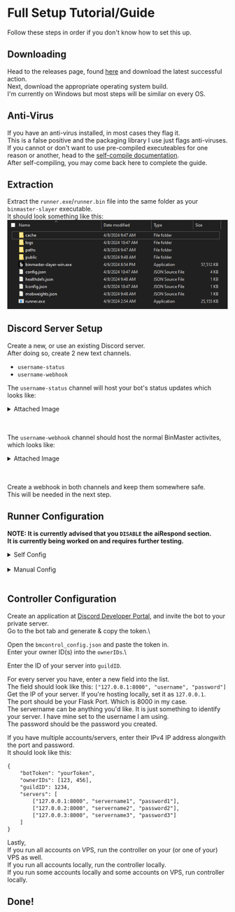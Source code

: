 # Full Setup Tutorial/Guide
Follow these steps in order if you don't know how to set this up.

## Downloading 
Head to the releases page, found [here](https://github.com/retcoob/BMAddons/releases) and download the latest successful action.\
Next, download the appropriate operating system build.\
I'm currently on Windows but most steps will be similar on every OS.

## Anti-Virus
If you have an anti-virus installed, in most cases they flag it.\
This is a false positive and the packaging library I use just flags anti-viruses.\
If you cannot or don't want to use pre-compiled executeables for one reason or another, head to the [self-compile documentation](compile.md).\
After self-compiling, you may come back here to complete the guide.

## Extraction
Extract the `runner.exe`/`runner.bin` file into the same folder as your `binmaster-slayer` executable.\
It should look something like this:\
![alt text](assets/bmfolder.png)

## Discord Server Setup
Create a new, or use an existing Discord server.\
After doing so, create 2 new text channels.
 - `username-status`
 - `username-webhook`

The `username-status` channel will host your bot's status updates which looks like:
<details><summary>Attached Image</summary>

![alt text](assets/bmastatus.png)

</details><br><br>

The `username-webhook` channel should host the normal BinMaster activites, which looks like:
<details><summary>Attached Image</summary>

![alt text](assets/bmnormal.png)

</details><br><br>

Create a webhook in both channels and keep them somewhere safe.\
This will be needed in the next step.

## Runner Configuration

**NOTE: It is currently advised that you `DISABLE` the aiRespond section.\
It is currently being worked on and requires further testing.**

<details><summary>Self Config</summary>

Upon running the executable, you should get something like:\
```? No config file detected! Would you like to run self-setup? (y/N)```\
If you don't see this, try deleting your current config.

Next, you will see:\
```? Please enter the webhook you would like to use for status updates:```\
Now is the time to use the webhook you saved for `username-status`.\
(right click to paste on Windows)\
A message should be sent. This is normal.

Then, you will have to enter the `username-webhook` that you have also saved earlier.\
```? Please enter the webhook you would like to use for normal webhooks:```\
This should not send a message. So don't be alarmed if you do not see one.

Find the command you use to run BinMaster.\
In most cases, it is either `binmaster-slayer-win.exe` or `./binmaster-slayer-linux.bin`. But you should know this.\
```? Enter the command you use to run BinMaster:```

Next, you will be asked:\
```? Enter your Flask Port:```\
Enter a memorable number as you will need this later.\
For example, mine is set as 8000. You may use this port as well.

You will then be asked:\
```? Enter your 'webpage_port' (this is found in your BinMaster config!):```\
Open your `config.json` (for BinMaster) and enter the `webpage_port`.\
For example, mine is set as 1550. You may use this port as well.\
When you have done this, press `y`.

Now, create a password!\
```? Create a password:```
This password will be used to authenticate the controller to the server.

Change your `webhook_url` in your BinMaster config to:\
```http://127.0.0.1:8000/webhook```\
Note: put this string literally, do not paste your actual webhook here.

Now enter your Discord ID:\
```? Enter your Discord ID:```\
This will be used to ping you.

You can now edit the config file and adjust `pings` and `failsafe`.

</details><br>

<details><summary>Manual Config</summary>

Upon downloading the config file place it in the same folder:\
You can find all configs in the config folder.

### statusUpdate
Now is the time to use the webhook you saved for `username-status`.\
The Self Config section does this automatically. If you're looking for that go there.\
Go to [Discohook](https://disohook.org). Send a message, and copy the message's ID.\
Add it to the end of your URL.
For example, if your webhook is\
```https://discord.com/api/webhooks/1234567890987654321/abcdefghi-abcdefghi-v-abcdefghi-abcdefghi-abcdefghi` add `/messages/1234567890987654321```\
Which should now look like:\
```https://discord.com/api/webhooks/1234567890987654321/abcdefghi-abcdefghi-v-abcdefghi-abcdefghi-abcdefghi/messages/1234567890987654321```\
Put this new webhook into your `bma_config.json` file under "general", "statusUpdate".

### webhookURL
Then, you will have to enter the `username-webhook` that you have also saved earlier.\
Put this webhook under "general", "webhookURL".

### runCommand
Find the command you use to run BinMaster.\
In most cases, it is either `binmaster-slayer-win.exe` or `./binmaster-slayer-linux.bin`. But you should know this.\
Put this under "general", "runCommand"

### flaskPort
Enter a memorable number as you will need this later.\
For example, mine is set as 8000. You may use this port as well.
Put this webhook under "security", "flaskPort".

### socketIOPort
Open your `config.json` (for BinMaster) and enter the `webpage_port`.\
For example, mine is set as 1550. You may use this port as well.\
Put this under "security", "socketIOPort"

Now, create a password!\
This password will be used to authenticate the controller to the server.
Put this under "security", "password"

Change your `webhook_url` in your **BinMaster** config to:\
```http://127.0.0.1:8000/webhook```\
Note: put this string literally.

Now enter your Discord ID:\
```? Enter your Discord ID:```\
This will be used to ping you.

You can now edit the config file and adjust `pings` and `failsafe`.

</details><br>

## Controller Configuration
Create an application at [Discord Developer Portal](https://discord.com/developers/applications), and invite the bot to your private server.\
Go to the bot tab and generate & copy the token.\

Open the `bmcontrol_config.json` and paste the token in.\
Enter your owner ID(s) into the `ownerIDs`.\

Enter the ID of your server into `guildID`.

For every server you have, enter a new field into the list.\
The field should look like this: `["127.0.0.1:8000", "username", "password"]`\
Get the IP of your server. If you're hosting locally, set it as `127.0.0.1`.\
The port should be your Flask Port. Which is 8000 in my case.\
The servername can be anything you'd like. It is just something to identify your server. I have mine set to the username I am using.\
The password should be the password you created.

If you have multiple accounts/servers, enter their IPv4 IP address alongwith the port and password.\
It should look like this:
```
{
    "botToken": "yourToken",
    "ownerIDs": [123, 456],
    "guildID": 1234,
    "servers": [
        ["127.0.0.1:8000", "servername1", "password1"],
        ["127.0.0.2:8000", "servername2", "password2"],
        ["127.0.0.3:8000", "servername3", "password3"]
    ]
}
```


Lastly,\
If you run all accounts on VPS, run the controller on your (or one of your) VPS as well.\
If you run all accounts locally, run the controller locally.\
If you run some accounts locally and some accounts on VPS, run controller locally.

## Done!
